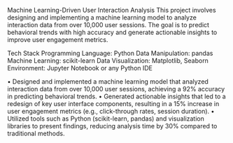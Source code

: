 Machine Learning-Driven User Interaction Analysis
This project involves designing and implementing a machine learning model to analyze interaction data from over 10,000 user sessions. The goal is to predict behavioral trends with high accuracy and generate actionable insights to improve user engagement metrics.

Tech Stack
Programming Language: Python
Data Manipulation: pandas
Machine Learning: scikit-learn
Data Visualization: Matplotlib, Seaborn
Environment: Jupyter Notebook or any Python IDE

•	Designed and implemented a machine learning model that analyzed interaction data from over 10,000 user sessions, achieving a 92% accuracy in predicting behavioral trends.
•	Generated actionable insights that led to a redesign of key user interface components, resulting in a 15% increase in user engagement metrics (e.g., click-through rates, session duration).
•	Utilized tools such as Python (scikit-learn, pandas) and visualization libraries to present findings, reducing analysis time by 30% compared to traditional methods.
